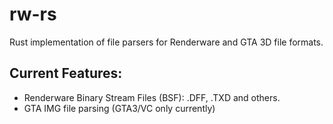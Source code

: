# rw-rs

Rust implementation of file parsers for Renderware and GTA 3D file formats.

## Current Features:

- Renderware Binary Stream Files (BSF): .DFF, .TXD and others.
- GTA IMG file parsing (GTA3/VC only currently)
